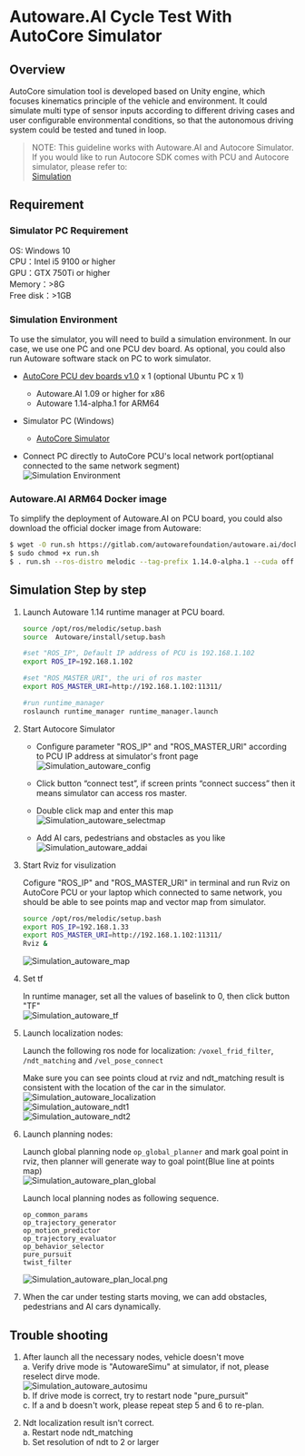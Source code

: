 # Autoware.AI Cycle Test With AutoCore Simulator

## Overview

AutoCore simulation tool is developed based on Unity engine, which focuses kinematics principle of the vehicle and environment. It could simulate multi type of sensor inputs according to different driving cases and user configurable environmental conditions, so that the autonomous driving system could be tested and tuned in loop.

> NOTE: This guideline works with Autoware.AI and Autocore Simulator. If you would like to run Autocore SDK comes with PCU and Autocore simulator, please refer to:   
> [Simulation](docs/Simulation.md)

## Requirement

### Simulator PC Requirement

OS: Windows 10  
CPU：Intel i5 9100 or higher  
GPU：GTX 750Ti or higher  
Memory：>8G  
Free disk：>1GB 

### Simulation Environment

To use the simulator, you will need to build a simulation environment. In our case, we use one PC and one PCU dev board. As optional, you could also run Autoware software stack on PC to work simulator.

- [AutoCore PCU dev boards v1.0](https://gitlab.com/autocore/autocore-pcu-doc/-/blob/master/docs/Pcu_hardware_manual.md) x 1 (optional Ubuntu PC x 1)  
  - Autoware.AI 1.09 or higher for x86
  - Autoware 1.14-alpha.1 for ARM64 
- Simulator PC (Windows)
  - [AutoCore Simulator](https://github.com/autocore-ai/autocore_sim/)

- Connect PC directly to AutoCore PCU's local network port(optianal connected to the same network segment)  
![Simulation Environment](images/Simulation_autoware_env.png "Simulation Environment")


### Autoware.AI ARM64 Docker image

To simplify the deployment of Autoware.AI on PCU board, you could also download the official docker image from Autoware:

```bash
$ wget -O run.sh https://gitlab.com/autowarefoundation/autoware.ai/docker/raw/master/generic/run.sh?inline=false
$ sudo chmod +x run.sh
$ . run.sh --ros-distro melodic --tag-prefix 1.14.0-alpha.1 --cuda off --image autoware/arm64v8
```

## Simulation Step by step

1. Launch Autoware 1.14 runtime manager at PCU board. 
   ```bash
   source /opt/ros/melodic/setup.bash  
   source  Autoware/install/setup.bash  
   
   #set "ROS_IP", Default IP address of PCU is 192.168.1.102 
   export ROS_IP=192.168.1.102 

   #set "ROS_MASTER_URI", the uri of ros master 
   export ROS_MASTER_URI=http://192.168.1.102:11311/ 

   #run runtime_manager 
   roslaunch runtime_manager runtime_manager.launch
   ```   
 
2. Start Autocore Simulator

   - Configure parameter "ROS_IP" and "ROS_MASTER_URI" according to PCU IP address at simulator's  front page  
     ![Simulation_autoware_config](images/Simulation_autoware_config.png) 
   
   - Click button “connect test”, if screen prints “connect success” then it means simulator can access ros master.  

   - Double click map and enter this map  
     ![Simulation_autoware_selectmap](images/Simulation_autoware_selectmap.png)
 
   - Add AI cars, pedestrians and obstacles as you like  
     ![Simulation_autoware_addai](images/Simulation_autoware_addai.png)  

3. Start Rviz for visulization

   Cofigure "ROS_IP" and "ROS_MASTER_URI" in terminal and run Rviz on AutoCore PCU or your laptop which connected to same network, you should be able to see points map and vector map from simulator.   
   
   ```bash
   source /opt/ros/melodic/setup.bash  
   export ROS_IP=192.168.1.33 
   export ROS_MASTER_URI=http://192.168.1.102:11311/ 
   Rviz &
   ```   
   ![Simulation_autoware_map](images/Simulation_autoware_map.png)

4. Set tf

   In runtime manager, set all the values of baselink to 0, then click button "TF"  
   ![Simulation_autoware_tf](images/Simulation_autoware_tf.png)

5. Launch localization nodes:
 
   Launch the following ros node for localization:  `/voxel_frid_filter`, `/ndt_matching` and  `/vel_pose_connect` 
   
   Make sure you can see points cloud at rviz and ndt_matching result is consistent with the location of the car in the simulator. 
   ![Simulation_autoware_localization](images/Simulation_autoware_localization.png)  
   ![Simulation_autoware_ndt1](images/Simulation_autoware_ndt1.png)  
   ![Simulation_autoware_ndt2](images/Simulation_autoware_ndt2.png)  

6. Launch planning nodes:

   Launch global planning node `op_global_planner` and mark goal point in rviz, then planner will generate way to goal point(Blue line at points map)  
   ![Simulation_autoware_plan_global](images/Simulation_autoware_plan_global.png)

   Launch local planning nodes as following sequence. 
   ```
   op_common_params 
   op_trajectory_generator 
   op_motion_predictor 
   op_trajectory_evaluator 
   op_behavior_selector  
   pure_pursuit 
   twist_filter 
   ```  
   ![Simulation_autoware_plan_local.png](images/Simulation_autoware_plan_local.png)   

7. When the car under testing starts moving, we can add obstacles, pedestrians and AI cars dynamically. 

## Trouble shooting

1. After launch all the necessary nodes, vehicle doesn't move  
   a. Verify drive mode is "AutowareSimu" at simulator, if not, please reselect dirve mode.   
      ![Simulation_autoware_autosimu](images/Simulation_autoware_autosimu.png)  
   b. If drive mode is correct, try to restart node "pure_pursuit"  
   c. If a and b doesn't work, please repeat step 5 and 6 to re-plan.  

2. Ndt localization result isn't correct.   
   a. Restart node ndt_matching  
   b. Set resolution of ndt to 2 or larger  